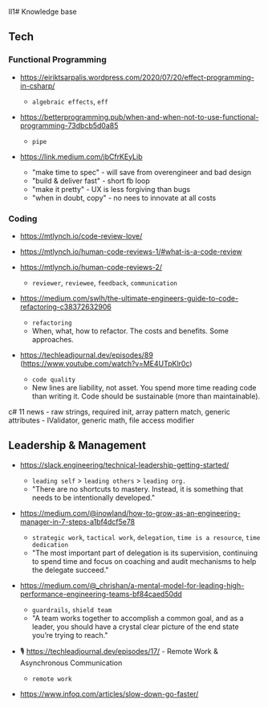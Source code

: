 
II1# Knowledge base

## Tech

### Functional Programming

- https://eiriktsarpalis.wordpress.com/2020/07/20/effect-programming-in-csharp/
   - `algebraic effects`, `eff`
   
- https://betterprogramming.pub/when-and-when-not-to-use-functional-programming-73dbcb5d0a85
   - `pipe`

- https://link.medium.com/jbCfrKEyLib
   - "make time to spec" - will save from overengineer and bad design
   - "build & deliver fast" - short fb loop
   - "make it pretty" - UX is less forgiving than bugs
   - "when in doubt, copy" - no nees to innovate at all costs

### Coding

- https://mtlynch.io/code-review-love/
- https://mtlynch.io/human-code-reviews-1/#what-is-a-code-review
- https://mtlynch.io/human-code-reviews-2/
   - `reviewer`, `reviewee`, `feedback`, `communication`

- https://medium.com/swlh/the-ultimate-engineers-guide-to-code-refactoring-c38372632906
   - `refactoring`
   - When, what, how to refactor. The costs and benefits. Some approaches.

- https://techleadjournal.dev/episodes/89 (https://www.youtube.com/watch?v=ME4UTpKlr0c)
   - `code quality`
   - New lines are liability, not asset. You spend more time reading code than writing it. Code should be sustainable (more than maintainable).

c# 11 news
    - raw strings, required init, array pattern match, generic attributes - IValidator, generic math, file access modifier


## Leadership & Management

- https://slack.engineering/technical-leadership-getting-started/
   - `leading self` > `leading others` > `leading org.`
   - "There are no shortcuts to mastery. Instead, it is something that needs to be intentionally developed."

- https://medium.com/@inowland/how-to-grow-as-an-engineering-manager-in-7-steps-a1bf4dcf5e78
  - `strategic work`, `tactical work`, `delegation`, `time is a resource`, `time dedication`
  - "The most important part of delegation is its supervision, continuing to spend time and focus on coaching and audit mechanisms to help the delegate succeed."
  
- https://medium.com/@_chrishan/a-mental-model-for-leading-high-performance-engineering-teams-bf84caed50dd
   - `guardrails`, `shield team`
   - "A team works together to accomplish a common goal, and as a leader, you should have a crystal clear picture of the end state you’re trying to reach."

- 🎙 https://techleadjournal.dev/episodes/17/ - Remote Work & Asynchronous Communication
   - `remote work`

- https://www.infoq.com/articles/slow-down-go-faster/
